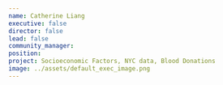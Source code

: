 ```yaml
---
name: Catherine Liang
executive: false
director: false
lead: false
community_manager: 
position:  
project: Socioeconomic Factors, NYC data, Blood Donations
image: ../assets/default_exec_image.png
---
```

